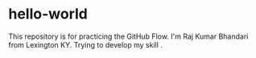 # hello-world
This repository is for practicing the GitHub Flow.
I'm Raj Kumar Bhandari from Lexington KY. Trying to develop my skill .

